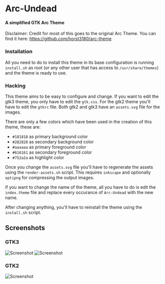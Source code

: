 # Arc-Undead
#### A simplified GTK Arc Theme

Disclaimer: Credit for most of this goes to the original Arc Theme.
You can find it here: https://github.com/horst3180/arc-theme

### Installation

All you need to do to install this theme in its base configuration is running `install.sh` as root (or any other user that has access to `/usr/share/themes`) and the theme is ready to use.

### Hacking
This theme aims to be easy to configure and change. If you want to edit the gtk3 theme, you only have to edit the `gtk.css`.
For the gtk2 theme you'll have to edit the `gtkrc` file. Both gtk2 and gtk3 have an `assets.svg` file for the images.

There are only a few colors which have been used in the creation of this theme, these are:
 * `#181818` as primary background color
 * `#282828` as secondary background color
 * `#aaaaaa` as primary foreground color
 * `#616161` as secondary foreground color
 * `#752a2a` as highlight color

Once you change the `assets.svg` file you'll have to regenerate the assets using the `render-assets.sh` script.
This requires `inkscape` and optionally `optipng` for compressing the output images.

If you want to change the name of the theme, all you have to do is edit the `index.theme` file and replace every occurance of `Arc-Undead` with the new name.

After changing anything, you'll have to reinstall the theme using the `install.sh` script.

## Screenshots

### GTK3
![Screenshot](https://i.imgur.com/Q31AUIL.png)
![Screenshot](https://i.imgur.com/qND1ebX.png)

### GTK2
![Screenshot](https://i.imgur.com/oFcLy2y.png)
